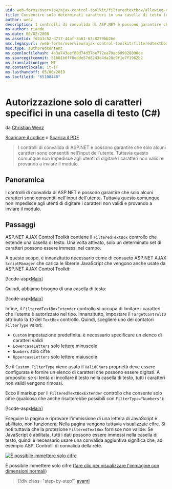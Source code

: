 ```yaml
---
uid: web-forms/overview/ajax-control-toolkit/filteredtextbox/allowing-only-certain-characters-in-a-text-box-cs
title: Consentire solo determinati caratteri in una casella di testo (c#) | Microsoft Docs
author: wenz
description: I controlli di convalida di ASP.NET è possono garantire che solo alcuni caratteri sono consentiti nell'input dell'utente. Questo comunque non impedisce tuttavia agli utenti dalla digitazione non è validi...
ms.author: riande
ms.date: 06/02/2008
ms.assetid: fd2a1c52-d717-44af-8a61-67c8279bb26e
msc.legacyurl: /web-forms/overview/ajax-control-toolkit/filteredtextbox/allowing-only-certain-characters-in-a-text-box-cs
msc.type: authoredcontent
ms.openlocfilehash: 4a3a743eef80d74d37be772ea70ac609028090ee
ms.sourcegitcommit: 51b01b6ff8edde57d8243e4da28c9f1e7f1962b2
ms.translationtype: MT
ms.contentlocale: it-IT
ms.lasthandoff: 05/06/2019
ms.locfileid: "65108448"
---
```

# <a name="allowing-only-certain-characters-in-a-text-box-c"></a>Autorizzazione solo di caratteri specifici in una casella di testo (C#)

da [Christian Wenz](https://github.com/wenz)

[Scaricare il codice](http://download.microsoft.com/download/4/c/2/4c2def7a-0d23-4055-91f9-1f18504167d7/FilteredTextBox0.cs.zip) o [Scarica il PDF](http://download.microsoft.com/download/b/6/a/b6ae89ee-df69-4c87-9bfb-ad1eb2b23373/filteredtextbox0CS.pdf)

> I controlli di convalida di ASP.NET è possono garantire che solo alcuni caratteri sono consentiti nell'input dell'utente. Tuttavia questo comunque non impedisce agli utenti di digitare i caratteri non validi e provando a inviare il modulo.

## <a name="overview"></a>Panoramica

I controlli di convalida di ASP.NET è possono garantire che solo alcuni caratteri sono consentiti nell'input dell'utente. Tuttavia questo comunque non impedisce agli utenti di digitare i caratteri non validi e provando a inviare il modulo.

## <a name="steps"></a>Passaggi

ASP.NET AJAX Control Toolkit contiene il `FilteredTextBox` controllo che estende una casella di testo. Una volta attivato, solo un determinato set di caratteri possono essere immessi nel campo.

A questo scopo, è innanzitutto necessario come di consueto ASP.NET AJAX `ScriptManager` che carica le librerie JavaScript che vengono anche usate da ASP.NET AJAX Control Toolkit:

[!code-aspx[Main](allowing-only-certain-characters-in-a-text-box-cs/samples/sample1.aspx)]

Quindi, abbiamo bisogno di una casella di testo:

[!code-aspx[Main](allowing-only-certain-characters-in-a-text-box-cs/samples/sample2.aspx)]

Infine, il `FilteredTextBoxExtender` controllo si occupa di limitare i caratteri che l'utente è autorizzato nel tipo. Innanzitutto, impostare il `TargetControlID` attributo la `ID` del `TextBox` controllo. Quindi, scegliere uno dei contatori `FilterType` valori:

- `Custom` impostazione predefinita. è necessario specificare un elenco di caratteri validi
- `LowercaseLetters` solo lettere minuscole
- `Numbers` solo cifre
- `UppercaseLetters` solo lettere maiuscole

Se il `Custom FilterType` viene usato il `ValidChars` proprietà deve essere configurata e fornire un elenco di caratteri che possono essere digitati. A proposito: se si tenta di incollare il testo nella casella di testo, tutti i caratteri non validi vengono rimossi.

Ecco il markup per il `FilteredTextBoxExtender` controllo che consente solo cifre (qualcosa che anche risulterebbe possibili con `FilterType="Numbers"`):

[!code-aspx[Main](allowing-only-certain-characters-in-a-text-box-cs/samples/sample3.aspx)]

Eseguire la pagina e riprovare l'immissione di una lettera di JavaScript è abilitato, non funzionerà; Nella pagina vengono tuttavia visualizzate cifre. Si noti tuttavia che la protezione `FilteredTextBox` fornisce non valide: Se JavaScript è abilitata, tutti i dati possono essere immessi nella casella di testo, quindi è necessario usare una convalida aggiuntiva significa che, ad esempio ASP. Controlli di convalida della rete.

[![È possibile immettere solo cifre](allowing-only-certain-characters-in-a-text-box-cs/_static/image2.png)](allowing-only-certain-characters-in-a-text-box-cs/_static/image1.png)

È possibile immettere solo cifre ([fare clic per visualizzare l'immagine con dimensioni normali](allowing-only-certain-characters-in-a-text-box-cs/_static/image3.png))

> [!div class="step-by-step"]
> [avanti](allowing-only-certain-characters-in-a-text-box-vb.md)
